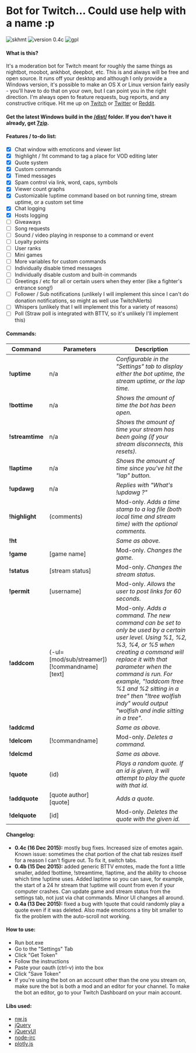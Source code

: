 # Bot for Twitch... Could use help with a name :p

![skhmt](https://img.shields.io/badge/made_by-skhmt-blue.svg?style=flat-square)
![version 0.4c](https://img.shields.io/badge/version-0.4c-blue.svg?style=flat-square) ![gpl](https://img.shields.io/badge/license-GPLv3-red.svg?style=flat-square)

#### What is this?
It's a moderation bot for Twitch meant for roughly the same things as nightbot, moobot, ankhbot, deepbot, etc. This is and always will be free and open source. It runs off your desktop and although I only provide a Windows version, it's possible to make an OS X or Linux version fairly easily - you'll have to do that on your own, but I can point you in the right direction. I'm always open to feature requests, bug reports, and any constructive critique. Hit me up on [Twitch](http://www.twitch.tv/skhmt/profile) or [Twitter](https://twitter.com/SkTTV) or [Reddit](https://www.reddit.com/message/compose/?to=skhmt&subject=twitch%20bot).

#### Get the latest Windows build in the [/dist/](https://github.com/Skhmt/twitch-bot/tree/master/dist) folder. If you don't have it already, get [7zip](http://www.7-zip.org/).

#### Features / to-do list:
- [x] Chat window with emoticons and viewer list
- [x] !highlight / !ht command to tag a place for VOD editing later
- [x] Quote system
- [x] Custom commands
- [x] Timed messages
- [x] Spam control via link, word, caps, symbols
- [x] Viewer count graphs
- [x] Customizable !uptime command based on bot running time, stream uptime, or a custom set time 
- [x] Chat logging
- [x] Hosts logging
- [ ] Giveaways
- [ ] Song requests
- [ ] Sound / video playing in response to a command or event
- [ ] Loyalty points
- [ ] User ranks
- [ ] Mini games
- [ ] More variables for custom commands
- [ ] Individually disable timed messages
- [ ] Individually disable custom and built-in commands
- [ ] Greetings / etc for all or certain users when they enter (like a fighter's entrance song!)
- [ ] Follower / Sub notifications (unlikely I will implement this since I can't do donation notifications, so might as well use TwitchAlerts)
- [ ] Whispers (unlikely that I will implement this for a variety of reasons)
- [ ] Poll (Straw poll is integrated with BTTV, so it's unlikely I'll implement this)

#### Commands:
|Command|Parameters|Description|
|-------|-------------------|--------|
|**!uptime**|n/a|*Configurable in the "Settings" tab to display either the bot uptime, the stream uptime, or the lap time.*|
|**!bottime**|n/a|*Shows the amount of time the bot has been open.*|
|**!streamtime**|n/a|*Shows the amount of time your stream has been going (if your stream disconnects, this resets).*|
|**!laptime**|n/a|*Shows the amount of time since you've hit the "lap" button.*|
|**!updawg**|n/a|*Replies with "What's !updawg ?"*|
|**!highlight**|(comments)|Mod-only. *Adds a time stamp to a log file (both local time and stream time) with the optional comments.*|
|**!ht**||*Same as above.*|
|**!game**|[game name]|Mod-only. *Changes the game.*|
|**!status**|[stream status]|Mod-only. *Changes the stream status.*|
|**!permit**|[username]|Mod-only. *Allows the user to post links for 60 seconds.*|
|**!addcom**|(-ul=[mod/sub/streamer]) [!commandname] [text]|Mod-only. *Adds a command. The new command can be set to only be used by a certain user level. Using %1, %2, %3, %4, or %5 when creating a command will replace it with that parameter when the command is run. For example, "!addcom !tree %1 and %2 sitting in a tree" then "!tree wolfish indy" would output "wolfish and indie sitting in a tree".*|
|**!addcmd**||*Same as above.*|
|**!delcom**|[!commandname]|Mod-only. *Deletes a command.*|
|**!delcmd**||*Same as above.*|
|**!quote**|(id)|*Plays a random quote. If an id is given, it will attempt to play the quote with that id.*|
|**!addquote**|[quote author] [quote]|*Adds a quote.*|
|**!delquote**|[id]|Mod-only. *Deletes the quote with the given id.*|

#### Changelog:
* **0.4c (16 Dec 2015):** mostly bug fixes. Increased size of emotes again. Known issue: sometimes the chat portion of the chat tab resizes itself for a reason I can't figure out. To fix it, switch tabs.
* **0.4b (15 Dec 2015):** added generic BTTV emotes, made the font a little smaller, added !bottime, !streamtime, !laptime, and the ability to choose which time !uptime uses. Added laptime so you can save, for example, the start of a 24 hr stream that !uptime will count from even if your computer crashes. Can update game and stream status from the settings tab, not just via chat commands. Minor UI changes all around. 
* **0.4a (13 Dec 2015):** fixed a bug with !quote that could randomly play a quote even if it was deleted. Also made emoticons a tiny bit smaller to fix the problem with the auto-scroll not working.

#### How to use:
* Run bot.exe
* Go to the "Settings" Tab
* Click "Get Token"
* Follow the instructions
* Paste your oauth (ctrl-v) into the box
* Click "Save Token"
* If you're using the bot on an account other than the one you stream on, make sure the bot is both a mod and an editor for your channel. To make the bot an editor, go to your Twitch Dashboard on your main account.

#### Libs used:
* [nw.js](https://github.com/nwjs/nw.js/)
* [jQuery](https://jquery.com/)
* [jQueryUI](https://jqueryui.com/)
* [node-irc](https://github.com/martynsmith/node-irc/)
* [plotly.js](https://github.com/plotly/plotly.js/)
